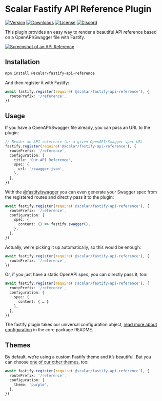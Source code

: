 # Scalar Fastify API Reference Plugin

[![Version](https://img.shields.io/npm/v/%40scalar/fastify-api-reference)](https://www.npmjs.com/package/@scalar/fastify-api-reference)
[![Downloads](https://img.shields.io/npm/dm/%40scalar/fastify-api-reference)](https://www.npmjs.com/package/@scalar/fastify-api-reference)
[![License](https://img.shields.io/npm/l/%40scalar%2Ffastify-api-reference)](https://www.npmjs.com/package/@scalar/fastify-api-reference)
[![Discord](https://img.shields.io/discord/1135330207960678410?style=flat&color=5865F2)](https://discord.gg/8HeZcRGPFS)

This plugin provides an easy way to render a beautiful API reference based on a OpenAPI/Swagger file with Fastify.

[![Screenshot of an API Reference](https://github.com/scalar/scalar/assets/6201407/d8beb5e1-bf64-4589-8cb0-992ba79215a8)](https://docs.scalar.com/swagger-editor)

## Installation

```bash
npm install @scalar/fastify-api-reference
```

And then register it with Fastify:

```ts
await fastify.register(require('@scalar/fastify-api-reference'), {
  routePrefix: '/reference',
})
```

## Usage

If you have a OpenAPI/Swagger file already, you can pass an URL to the plugin:

```ts
// Render an API reference for a given OpenAPI/Swagger spec URL
fastify.register(require('@scalar/fastify-api-reference'), {
  routePrefix: '/reference',
  configuration: {
    title: 'Our API Reference',
    spec: {
      url: '/swagger.json',
    },
  },
})
```

With the [@fastify/swagger](https://github.com/fastify/fastify-swagger) you can even generate your Swagger spec from the registered routes and directly pass it to the plugin:

```ts
await fastify.register(require('@scalar/fastify-api-reference'), {
  routePrefix: '/reference',
  configuration: {
    spec: {
      content: () => fastify.swagger(),
    },
  },
})
```

Actually, we’re picking it up automatically, so this would be enough:

```ts
await fastify.register(require('@scalar/fastify-api-reference'), {
  routePrefix: '/reference',
})
```

Or, if you just have a static OpenAPI spec, you can directly pass it, too:

```ts
await fastify.register(require('@scalar/fastify-api-reference'), {
  routePrefix: '/reference',
  configuration: {
    spec: {
      content: { … }
    },
  },
})
```

The fastify plugin takes our universal configuration object, [read more about configuration](https://github.com/scalar/scalar/tree/main/packages/api-reference#props) in the core package README.

## Themes

By default, we’re using a custom Fastify theme and it’s beautiful. But you can choose [one of our other themes](https://github.com/scalar/scalar/tree/main/packages/themes), too:

```ts
await fastify.register(require('@scalar/fastify-api-reference'), {
  routePrefix: '/reference',
  configuration: {
    theme: 'purple',
  },
})
```
